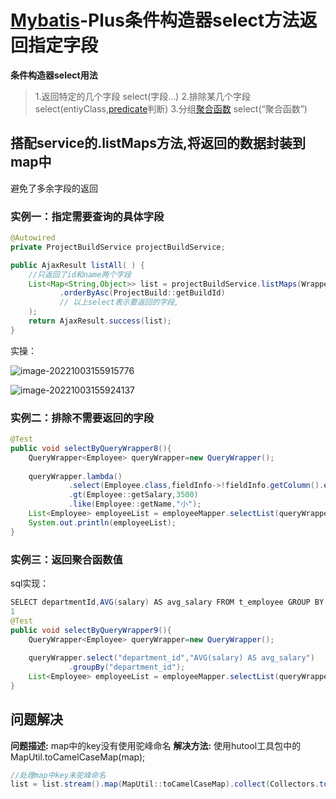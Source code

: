 # [Mybatis](https://so.csdn.net/so/search?q=Mybatis&spm=1001.2101.3001.7020)-Plus条件构造器select方法返回指定字段

**条件构造器select用法**

> 1.返回特定的几个字段 select(字段…)
> 2.排除某几个字段 select(entiyClass,[predicate](https://so.csdn.net/so/search?q=predicate&spm=1001.2101.3001.7020)判断)
> 3.分组[聚合函数](https://so.csdn.net/so/search?q=聚合函数&spm=1001.2101.3001.7020) select(“聚合函数”)

## 搭配service的.listMaps方法,将返回的数据封装到map中

避免了多余字段的返回

### 实例一：指定需要查询的具体字段

```java
@Autowired
private ProjectBuildService projectBuildService;

public AjaxResult listAll( ) {
    //只返回了id和name两个字段    
    List<Map<String,Object>> list = projectBuildService.listMaps(Wrappers.<ProjectBuild>lambdaQuery().select(ProjectBuild::getBuildId,ProjectBuild::getBuildName)
           .orderByAsc(ProjectBuild::getBuildId)
           // 以上select表示要返回的字段,
    );
    return AjaxResult.success(list);
}
```

实操：

![image-20221003155915776](E:/Development/Typora/images/image-20221003155915776.png)

![image-20221003155924137](E:/Development/Typora/images/image-20221003155924137.png)

### 实例二：排除不需要返回的字段

```java
@Test
public void selectByQueryWrapper8(){
    QueryWrapper<Employee> queryWrapper=new QueryWrapper();
 
    queryWrapper.lambda()
             .select(Employee.class,fieldInfo->!fieldInfo.getColumn().equals("birthday")&&!fieldInfo.getColumn().equals("gender"))
             .gt(Employee::getSalary,3500)
             .like(Employee::getName,"小");
    List<Employee> employeeList = employeeMapper.selectList(queryWrapper);
    System.out.println(employeeList);
}
```

### 实例三：返回聚合函数值

sql实现：

```java
SELECT departmentId,AVG(salary) AS avg_salary FROM t_employee GROUP BY department_id;
1
@Test
public void selectByQueryWrapper9(){
    QueryWrapper<Employee> queryWrapper=new QueryWrapper();
  
    queryWrapper.select("department_id","AVG(salary) AS avg_salary")
             .groupBy("department_id");
    List<Employee> employeeList = employeeMapper.selectList(queryWrapper);
}
```

## 问题解决

**问题描述:** map中的key没有使用驼峰命名
**解决方法:** 使用hutool工具包中的 MapUtil.toCamelCaseMap(map);

```java
//处理map中key未驼峰命名
list = list.stream().map(MapUtil::toCamelCaseMap).collect(Collectors.toList());
```